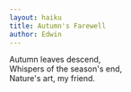 ```yaml
---
layout: haiku
title: Autumn's Farewell
author: Edwin
---
```


Autumn leaves descend,<br>
Whispers of the season's end,<br>
Nature's art, my friend.<br>